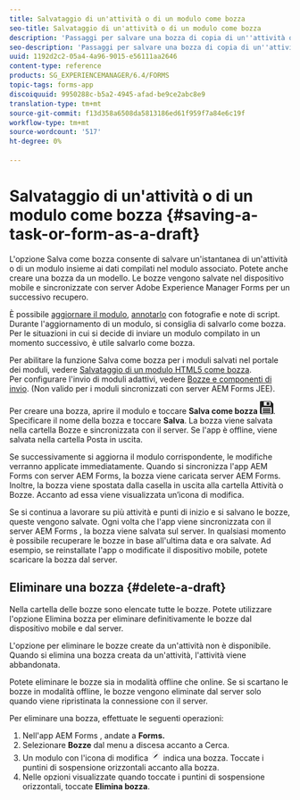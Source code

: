 ```yaml
---
title: Salvataggio di un'attività o di un modulo come bozza
seo-title: Salvataggio di un'attività o di un modulo come bozza
description: 'Passaggi per salvare una bozza di copia di un''attività o di un modulo nell''app AEM Forms '
seo-description: 'Passaggi per salvare una bozza di copia di un''attività o di un modulo nell''app AEM Forms '
uuid: 1192d2c2-05a4-4a96-9015-e56111aa2646
content-type: reference
products: SG_EXPERIENCEMANAGER/6.4/FORMS
topic-tags: forms-app
discoiquuid: 9950288c-b5a2-4945-afad-be9ce2abc8e9
translation-type: tm+mt
source-git-commit: f13d358a6508da5813186ed61f959f7a84e6c19f
workflow-type: tm+mt
source-wordcount: '517'
ht-degree: 0%

---
```



# Salvataggio di un&#39;attività o di un modulo come bozza {#saving-a-task-or-form-as-a-draft}

L&#39;opzione Salva come bozza consente di salvare un&#39;istantanea di un&#39;attività o di un modulo insieme ai dati compilati nel modulo associato. Potete anche creare una bozza da un modello. Le bozze vengono salvate nel dispositivo mobile e sincronizzate con  server Adobe Experience Manager Forms per un successivo recupero.

È possibile [aggiornare il modulo](/help/forms/using/working-with-form.md), [annotarlo](/help/forms/using/add-attachments.md) con fotografie e note di script. Durante l&#39;aggiornamento di un modulo, si consiglia di salvarlo come bozza. Per le situazioni in cui si decide di inviare un modulo compilato in un momento successivo, è utile salvarlo come bozza.

Per abilitare la funzione Salva come bozza per i moduli salvati nel portale dei moduli, vedere [Salvataggio di un modulo HTML5 come bozza](/help/forms/using/saving-html5-form-draft.md).\
Per configurare l&#39;invio di moduli adattivi, vedere [Bozze e componenti di invio](/help/forms/using/draft-submission-component.md). (Non valido per i moduli sincronizzati con  server AEM Forms JEE).

Per creare una bozza, aprire il modulo e toccare **Salva come bozza** ![salva come bozza](assets/save-as-draft.png). Specificare il nome della bozza e toccare **Salva**. La bozza viene salvata nella cartella Bozze e sincronizzata con il server. Se l&#39;app è offline, viene salvata nella cartella Posta in uscita.

Se successivamente si aggiorna il modulo corrispondente, le modifiche verranno applicate immediatamente. Quando si sincronizza l&#39;app  AEM Forms con  server AEM Forms, la bozza viene caricata  server AEM Forms. Inoltre, la bozza viene spostata dalla casella in uscita alla cartella Attività o Bozze. Accanto ad essa viene visualizzata un’icona di modifica.

Se si continua a lavorare su più attività e punti di inizio e si salvano le bozze, queste vengono salvate. Ogni volta che l&#39;app viene sincronizzata con il server AEM Forms , la bozza viene salvata sul server. In qualsiasi momento è possibile recuperare le bozze in base all&#39;ultima data e ora salvate. Ad esempio, se reinstallate l&#39;app o modificate il dispositivo mobile, potete scaricare la bozza dal server.

## Eliminare una bozza {#delete-a-draft}

Nella cartella delle bozze sono elencate tutte le bozze. Potete utilizzare l&#39;opzione Elimina bozza per eliminare definitivamente le bozze dal dispositivo mobile e dal server.

L&#39;opzione per eliminare le bozze create da un&#39;attività non è disponibile. Quando si elimina una bozza creata da un&#39;attività, l&#39;attività viene abbandonata.

Potete eliminare le bozze sia in modalità offline che online. Se si scartano le bozze in modalità offline, le bozze vengono eliminate dal server solo quando viene ripristinata la connessione con il server.

Per eliminare una bozza, effettuate le seguenti operazioni:

1. Nell&#39;app AEM Forms , andate a **Forms.**
1. Selezionare **Bozze** dal menu a discesa accanto a Cerca.
1. Un modulo con l&#39;icona di modifica ![edit-draft-app](assets/edit-draft-app.png) indica una bozza. Toccate i puntini di sospensione orizzontali accanto alla bozza.
1. Nelle opzioni visualizzate quando toccate i puntini di sospensione orizzontali, toccate **Elimina bozza**.


